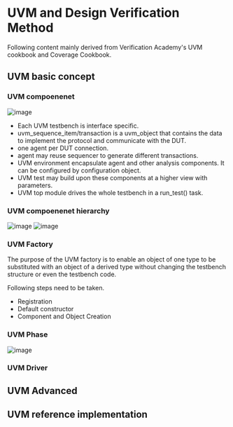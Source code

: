 # UVM and Design Verification Method

Following content mainly derived from Verification Academy's UVM cookbook and Coverage Cookbook.

## UVM basic concept
### UVM compoenenet
![image](https://user-images.githubusercontent.com/52019188/169725830-8f2963bc-aebd-45cf-878d-09a5b47b37f2.png)
 - Each UVM testbench is interface specific.
 - uvm_sequence_item/transaction is a uvm_object that contains the data to implement the protocol and communicate with the DUT.
 - one agent per DUT connection.
 - agent may reuse sequencer to generate different transactions.
 - UVM environment encapsulate agent and other analysis components. It can be configured by configuration object.
 - UVM test may build upon these components at a higher view with parameters.
 - UVM top module drives the whole testbench in a run_test() task.

### UVM compoenenet hierarchy
![image](https://user-images.githubusercontent.com/52019188/169726303-30376e28-28d4-4e17-b527-9f07e1ffd6d6.png)
![image](https://user-images.githubusercontent.com/52019188/169726556-c836ce32-1ddb-4a9b-8102-92c78bae1530.png)

### UVM Factory
The purpose of the UVM factory is to enable an object of one type to be substituted with an object of a derived type without changing the testbench structure or even the testbench code.

Following steps need to be taken.
- Registration
- Default constructor
- Component and Object Creation

### UVM Phase
![image](https://user-images.githubusercontent.com/52019188/169726888-2cc29e2d-64cb-4937-81cc-83f58db46898.png)

### UVM Driver


## UVM Advanced

## UVM reference implementation


